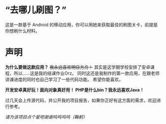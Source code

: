 # “去哪儿刷图？”
这是一款基于 Android 的移动应用，你可以用她来获取最佳的刷图关卡，前提是你想刷什么材料。

# 声明
**为什么要做这款应用？**
~~我永远喜欢明日方舟！~~
其实是这学期学校安排了安卓课程，所以……这是我的结课作业Orz。
同时这还是我制作的第一款应用，在跟老师讲课进度的同时也自己学习了一些代码功能。
希望你能喜欢。

**开发安卓真好玩！面向对象真好用！
PHP是什么bin？我永远喜欢Java！**

过几天会上传源代码，并公开我的项目报告，如果你正好有这方面的需求，欢迎进行参考。

*请为该项目点个星吧谢谢呜呜呜呜（鞠躬）*
